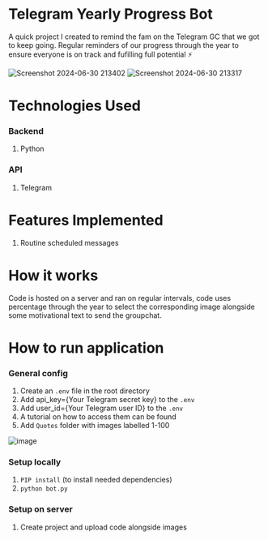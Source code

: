 # Telegram Yearly Progress Bot
A quick project I created to remind the fam on the Telegram GC that we got to keep going. Regular reminders of our progress through the year to ensure everyone is on track and fufilling full potential ⚡

![Screenshot 2024-06-30 213402](https://github.com/ssutl/telegram-yearly-progress-bot/assets/76885270/a9bcd10c-d82d-4299-a7f5-6f187fc36912)
![Screenshot 2024-06-30 213317](https://github.com/ssutl/telegram-yearly-progress-bot/assets/76885270/bd7a21dc-8360-4fbe-8a49-1e1eea2e4a9b)



# Technologies Used
### Backend
1. Python

### API
1. Telegram

# Features Implemented
1. Routine scheduled messages

# How it works
Code is hosted on a server and ran on regular intervals, code uses percentage through the year to select the corresponding image alongside some motivational text to send the groupchat.


# How to run application<br/>
### General config
1. Create an `.env` file in the root directory
2. Add api_key={Your Telegram secret key} to the `.env`
3. Add user_id={Your Telegram user ID} to the `.env`
4. A tutorial on how to access them can be found
5. Add `Quotes` folder with images labelled 1-100

![image](https://github.com/ssutl/telegram-yearly-progress-bot/assets/76885270/e361462b-a0c2-4921-bd72-94cd5888bbff)


### Setup locally
1. `PIP install` (to install needed dependencies)
2. `python bot.py`

### Setup on server
1. Create project and upload code alongside images
